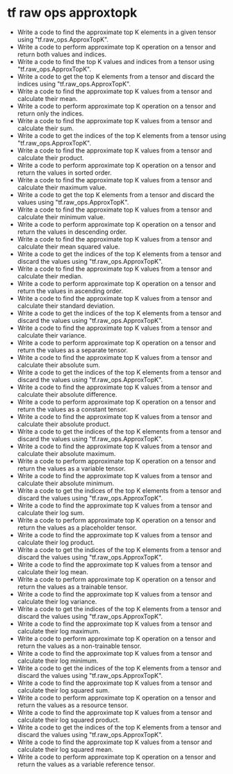 # tf raw ops approxtopk

- Write a code to find the approximate top K elements in a given tensor using "tf.raw_ops.ApproxTopK".
- Write a code to perform approximate top K operation on a tensor and return both values and indices.
- Write a code to find the top K values and indices from a tensor using "tf.raw_ops.ApproxTopK".
- Write a code to get the top K elements from a tensor and discard the indices using "tf.raw_ops.ApproxTopK".
- Write a code to find the approximate top K values from a tensor and calculate their mean.
- Write a code to perform approximate top K operation on a tensor and return only the indices.
- Write a code to find the approximate top K values from a tensor and calculate their sum.
- Write a code to get the indices of the top K elements from a tensor using "tf.raw_ops.ApproxTopK".
- Write a code to find the approximate top K values from a tensor and calculate their product.
- Write a code to perform approximate top K operation on a tensor and return the values in sorted order.
- Write a code to find the approximate top K values from a tensor and calculate their maximum value.
- Write a code to get the top K elements from a tensor and discard the values using "tf.raw_ops.ApproxTopK".
- Write a code to find the approximate top K values from a tensor and calculate their minimum value.
- Write a code to perform approximate top K operation on a tensor and return the values in descending order.
- Write a code to find the approximate top K values from a tensor and calculate their mean squared value.
- Write a code to get the indices of the top K elements from a tensor and discard the values using "tf.raw_ops.ApproxTopK".
- Write a code to find the approximate top K values from a tensor and calculate their median.
- Write a code to perform approximate top K operation on a tensor and return the values in ascending order.
- Write a code to find the approximate top K values from a tensor and calculate their standard deviation.
- Write a code to get the indices of the top K elements from a tensor and discard the values using "tf.raw_ops.ApproxTopK".
- Write a code to find the approximate top K values from a tensor and calculate their variance.
- Write a code to perform approximate top K operation on a tensor and return the values as a separate tensor.
- Write a code to find the approximate top K values from a tensor and calculate their absolute sum.
- Write a code to get the indices of the top K elements from a tensor and discard the values using "tf.raw_ops.ApproxTopK".
- Write a code to find the approximate top K values from a tensor and calculate their absolute difference.
- Write a code to perform approximate top K operation on a tensor and return the values as a constant tensor.
- Write a code to find the approximate top K values from a tensor and calculate their absolute product.
- Write a code to get the indices of the top K elements from a tensor and discard the values using "tf.raw_ops.ApproxTopK".
- Write a code to find the approximate top K values from a tensor and calculate their absolute maximum.
- Write a code to perform approximate top K operation on a tensor and return the values as a variable tensor.
- Write a code to find the approximate top K values from a tensor and calculate their absolute minimum.
- Write a code to get the indices of the top K elements from a tensor and discard the values using "tf.raw_ops.ApproxTopK".
- Write a code to find the approximate top K values from a tensor and calculate their log sum.
- Write a code to perform approximate top K operation on a tensor and return the values as a placeholder tensor.
- Write a code to find the approximate top K values from a tensor and calculate their log product.
- Write a code to get the indices of the top K elements from a tensor and discard the values using "tf.raw_ops.ApproxTopK".
- Write a code to find the approximate top K values from a tensor and calculate their log mean.
- Write a code to perform approximate top K operation on a tensor and return the values as a trainable tensor.
- Write a code to find the approximate top K values from a tensor and calculate their log variance.
- Write a code to get the indices of the top K elements from a tensor and discard the values using "tf.raw_ops.ApproxTopK".
- Write a code to find the approximate top K values from a tensor and calculate their log maximum.
- Write a code to perform approximate top K operation on a tensor and return the values as a non-trainable tensor.
- Write a code to find the approximate top K values from a tensor and calculate their log minimum.
- Write a code to get the indices of the top K elements from a tensor and discard the values using "tf.raw_ops.ApproxTopK".
- Write a code to find the approximate top K values from a tensor and calculate their log squared sum.
- Write a code to perform approximate top K operation on a tensor and return the values as a resource tensor.
- Write a code to find the approximate top K values from a tensor and calculate their log squared product.
- Write a code to get the indices of the top K elements from a tensor and discard the values using "tf.raw_ops.ApproxTopK".
- Write a code to find the approximate top K values from a tensor and calculate their log squared mean.
- Write a code to perform approximate top K operation on a tensor and return the values as a variable reference tensor.